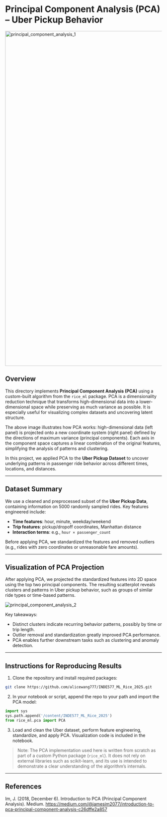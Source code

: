 # Principal Component Analysis (PCA) – Uber Pickup Behavior

<img width="1073" alt="principal_component_analysis_1" src="https://github.com/user-attachments/assets/7d324225-e7e6-4cac-a522-59ef8116dfb2" />

## Overview

This directory implements **Principal Component Analysis (PCA)** using a custom-built algorithm from the `rice_ml` package. PCA is a dimensionality reduction technique that transforms high-dimensional data into a lower-dimensional space while preserving as much variance as possible. It is especially useful for visualizing complex datasets and uncovering latent structure.

The above image illustrates how PCA works: high-dimensional data (left panel) is projected onto a new coordinate system (right panel) defined by the directions of maximum variance (principal components). Each axis in the component space captures a linear combination of the original features, simplifying the analysis of patterns and clustering.

In this project, we applied PCA to the **Uber Pickup Dataset** to uncover underlying patterns in passenger ride behavior across different times, locations, and distances.

---

## Dataset Summary

We use a cleaned and preprocessed subset of the **Uber Pickup Data**, containing information on 5000 randomly sampled rides. Key features engineered include:

- **Time features**: hour, minute, weekday/weekend
- **Trip features**: pickup/dropoff coordinates, Manhattan distance
- **Interaction terms**: e.g., `hour × passenger_count`

Before applying PCA, we standardized the features and removed outliers (e.g., rides with zero coordinates or unreasonable fare amounts).

---

## Visualization of PCA Projection

After applying PCA, we projected the standardized features into 2D space using the top two principal components. The resulting scatterplot reveals clusters and patterns in Uber pickup behavior, such as groups of similar ride types or time-based patterns.

![principal_component_analysis_2](https://github.com/user-attachments/assets/82fe6d1a-00e4-453c-8ba5-618bbef5fa34)

Key takeaways:
- Distinct clusters indicate recurring behavior patterns, possibly by time or trip length.
- Outlier removal and standardization greatly improved PCA performance.
- PCA enables further downstream tasks such as clustering and anomaly detection.

---

## Instructions for Reproducing Results

1. Clone the repository and install required packages:
```bash
git clone https://github.com/alicewang777/INDE577_ML_Rice_2025.git
```

2. In your notebook or script, append the repo to your path and import the PCA model:
```python
import sys
sys.path.append('/content/INDE577_ML_Rice_2025')
from rice_ml.pca import PCA
```

3. Load and clean the Uber dataset, perform feature engineering, standardize, and apply PCA. Visualization code is included in the notebook.

> Note: The PCA implementation used here is written from scratch as part of a custom Python package (`rice_ml`). It does not rely on external libraries such as scikit-learn, and its use is intended to demonstrate a clear understanding of the algorithm’s internals.

---

## References

Im, J. (2018, December 6). Introduction to PCA (Principal Component Analysis). Medium. https://medium.com/@jamesim2077/introduction-to-pca-principal-component-analysis-c26dffe2a857​
